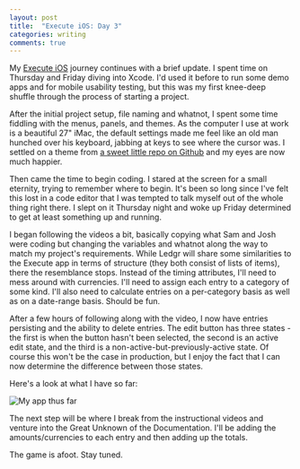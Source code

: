 ```yaml
---
layout: post
title:  "Execute iOS: Day 3"
categories: writing
comments: true
---
```

My [Execute iOS](http://executeios.com) journey continues with a brief update. I spent time on Thursday and Friday diving into Xcode. I'd used it before to run some demo apps and for mobile usability testing, but this was my first knee-deep shuffle through the process of starting a project.

After the initial project setup, file naming and whatnot, I spent some time fiddling with the menus, panels, and themes. As the computer I use at work is a beautiful 27" iMac, the default settings made me feel like an old man hunched over his keyboard, jabbing at keys to see where the cursor was. I settled on a theme from [a sweet little repo on Github](https://github.com/tursunovic/xcode-themes) and my eyes are now much happier.

Then came the time to begin coding. I stared at the screen for a small eternity, trying to remember where to begin. It's been so long since I've felt this lost in a code editor that I was tempted to talk myself out of the whole thing right there. I slept on it Thursday night and woke up Friday determined to get at least something up and running. 

I began following the videos a bit, basically copying what Sam and Josh were coding but changing the variables and whatnot along the way to match my project's requirements. While Ledgr will share some similarities to the Execute app in terms of structure (they both consist of lists of items), there the resemblance stops. Instead of the timing attributes, I'll need to mess around with currencies. I'll need to assign each entry to a category of some kind. I'll also need to calculate entries on a per-category basis as well as on a date-range basis. Should be fun.

After a few hours of following along with the video, I now have entries persisting and the ability to delete entries. The edit button has three states - the first is when the button hasn't been selected, the second is an active edit state, and the third is a non-active-but-previously-active state. Of course this won't be the case in production, but I enjoy the fact that I can now determine the difference between those states.

Here's a look at what I have so far:

![My app thus far](http://cdn.dropmark.com/55997/6df41b971d32c0979e34ba2351aa05156c689f2f/whammy.gif)

The next step will be where I break from the instructional videos and venture into the Great Unknown of the Documentation. I'll be adding the amounts/currencies to each entry and then adding up the totals.

The game is afoot. Stay tuned.
